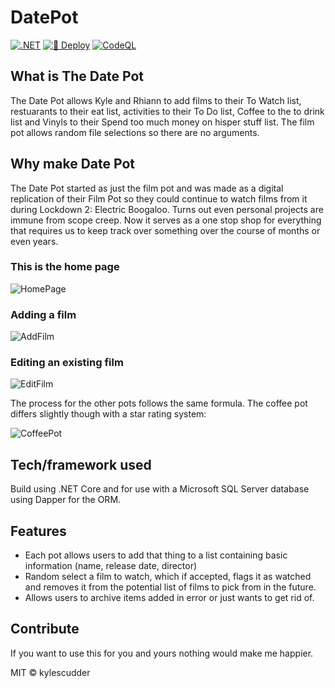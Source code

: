# DatePot

[![.NET](https://github.com/kylescudder/DatePot/actions/workflows/dotnet.yml/badge.svg)](https://github.com/kylescudder/DatePot/actions/workflows/dotnet.yml)
[![🚀 Deploy](https://github.com/kylescudder/DatePot/actions/workflows/main.yml/badge.svg)](https://github.com/kylescudder/DatePot/actions/workflows/main.yml)
[![CodeQL](https://github.com/kylescudder/DatePot/actions/workflows/codeql-analysis.yml/badge.svg)](https://github.com/kylescudder/DatePot/actions/workflows/codeql-analysis.yml)

## What is The Date Pot
The Date Pot allows Kyle and Rhiann to add films to their To Watch list, restuarants to their eat list, activities to their To Do list, Coffee to the to drink list and Vinyls to their Spend too much money on hisper stuff list.
The film pot allows random file selections so there are no arguments.

## Why make Date Pot
The Date Pot started as just the film pot and was made as a digital replication of their Film Pot so they could continue to watch films from it during Lockdown 2: Electric Boogaloo. Turns out even personal projects are immune from scope creep.
Now it serves as a one stop shop for everything that requires us to keep track over something over the course of months or even years.

### This is the home page
![HomePage](https://i.imgur.com/VJnCxf9.png)

### Adding a film
![AddFilm](https://i.imgur.com/8b6fL0P.png)

### Editing an existing film
![EditFilm](https://i.imgur.com/znTsnvs.png)

The process for the other pots follows the same formula. The coffee pot differs slightly though with a star rating system:

![CoffeePot](https://i.imgur.com/kDnLqD9.png)

## Tech/framework used
Build using .NET Core and for use with a Microsoft SQL Server database using Dapper for the ORM.

## Features
- Each pot allows users to add that thing to a list containing basic information (name, release date, director)
- Random select a film to watch, which if accepted, flags it as watched and removes it from the potential list of films to pick from in the future.
- Allows users to archive items added in error or just wants to get rid of.

## Contribute
If you want to use this for you and yours nothing would make me happier.

MIT © kylescudder

